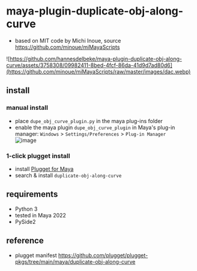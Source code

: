 # maya-plugin-duplicate-obj-along-curve

- based on MIT code by Michi Inoue, source https://github.com/minoue/miMayaScripts

![https://github.com/hannesdelbeke/maya-plugin-duplicate-obj-along-curve/assets/3758308/09982411-8bed-4fcf-86da-41d9d7ad80d6](https://github.com/minoue/miMayaScripts/raw/master/images/dac.webp)

## install

### manual install
- place `dupe_obj_curve_plugin.py` in the maya plug-ins folder
- enable the maya plugin `dupe_obj_curve_plugin` in Maya's plug-in manager: `Windows` > `Settings/Preferences` > `Plug-in Manager`  
![image](https://github.com/plugget/plugget-qt-maya-plugin/assets/3758308/2f8f3e0e-660a-47da-ae32-10c865ed9f4d)

### 1-click plugget install
- install [Plugget for Maya](https://github.com/plugget/plugget-qt-maya-plugin)
- search & install `duplicate-obj-along-curve`

## requirements
- Python 3
- tested in Maya 2022
- PySide2

## reference
- plugget manifest https://github.com/plugget/plugget-pkgs/tree/main/maya/duplicate-obj-along-curve
